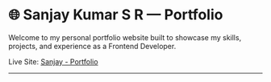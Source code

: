 # 🌐 Sanjay Kumar S R — Portfolio

Welcome to my personal portfolio website built to showcase my skills, projects, and experience as a Frontend Developer.

Live Site: [Sanjay - Portfolio](https://sanjay-dev-beta.vercel.app/)

---
